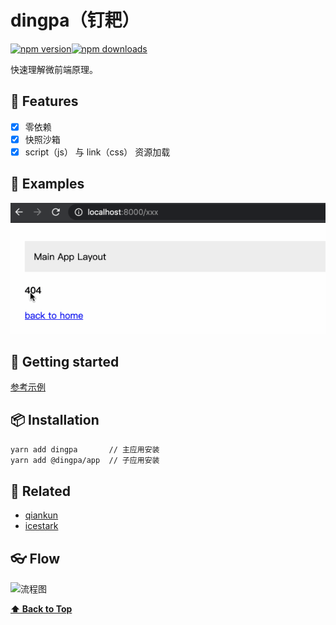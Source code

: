 # dingpa（钉耙）

[![npm version](https://img.shields.io/npm/v/dingpa.svg?style=flat-square)](https://www.npmjs.com/package/dingpa)[![npm downloads](https://img.shields.io/npm/dt/dingpa.svg?style=flat-square)](https://www.npmjs.com/package/dingpa)

快速理解微前端原理。

## 🎉 Features

- [x] 零依赖
- [x] 快照沙箱
- [x] script（js） 与 link（css） 资源加载

## 🍙 Examples

![](./examples/dingpa.gif)

## 🚀 Getting started

[参考示例](./examples)

## 📦 Installation

```sh
yarn add dingpa       // 主应用安装
yarn add @dingpa/app  // 子应用安装
```

## 🔗 Related

- [qiankun](https://github.com/umijs/qiankun)
- [icestark](https://github.com/ice-lab/icestark)
    
## 👓 Flow

![流程图](https://img.alicdn.com/imgextra/i3/O1CN01ZQYWOi1S86PovmRUr_!!6000000002201-2-tps-1258-1558.png)

**[⬆ Back to Top](#)**